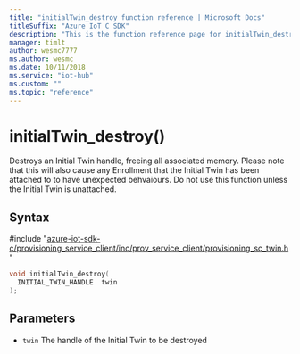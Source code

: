 ```yaml
---                             
title: "initialTwin_destroy function reference | Microsoft Docs" 
titleSuffix: "Azure IoT C SDK"            
description: "This is the function reference page for initialTwin_destroy() in the Azure IoT C SDK. This SDK is used with Azure IoT Hub and Azure IoT Hub Device Provisioning Service"            
manager: timlt                 
author: wesmc7777              
ms.author: wesmc               
ms.date: 10/11/2018                    
ms.service: "iot-hub"             
ms.custom: ""                
ms.topic: "reference"        
---                            
```


# initialTwin_destroy()

Destroys an Initial Twin handle, freeing all associated memory. Please note that this will also cause any Enrollment that the Initial Twin has been attached to to have unexpected behvaiours. Do not use this function unless the Initial Twin is unattached.

## Syntax

\#include "[azure-iot-sdk-c/provisioning_service_client/inc/prov_service_client/provisioning_sc_twin.h](../provisioning-sc-twin-h.md)"  
```C
void initialTwin_destroy(
  INITIAL_TWIN_HANDLE  twin
);
```

## Parameters
* `twin` The handle of the Initial Twin to be destroyed

